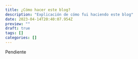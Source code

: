 ```yaml
---
title: ¿Cómo hacer este blog?
description: "Explicación de cómo fui haciendo este blog"
date: 2023-04-14T20:40:07.954Z
preview: ""
draft: true
tags: []
categories: []
---
```


Pendiente
